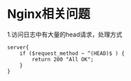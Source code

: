 # Nginx相关问题





1.访问日志中有大量的head请求，处理方式

```nginx
server{
	if ($request_method ~ ^(HEAD)$ ) {
		return 200 "All OK";
	}
}
```

